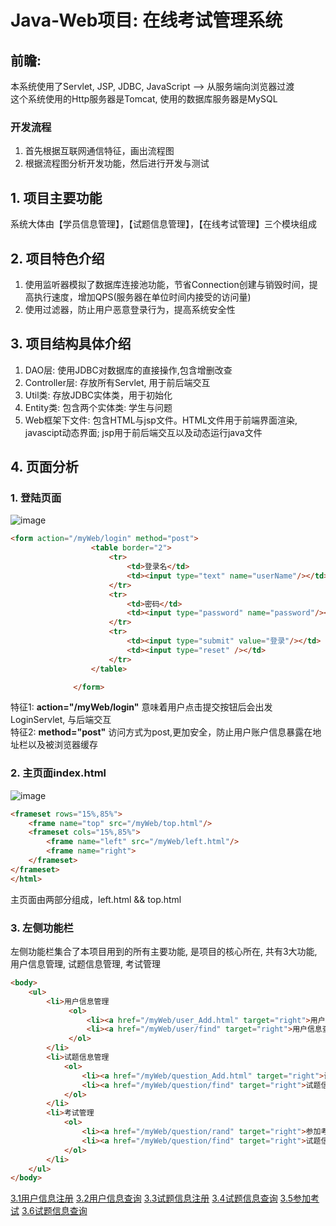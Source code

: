 # Java-Web项目: 在线考试管理系统
## 前瞻: 
本系统使用了Servlet, JSP, JDBC, JavaScript --> 从服务端向浏览器过渡<br>
这个系统使用的Http服务器是Tomcat, 使用的数据库服务器是MySQL<br>
###  开发流程
1. 首先根据互联网通信特征，画出流程图
2. 根据流程图分析开发功能，然后进行开发与测试
## 1. 项目主要功能
系统大体由【学员信息管理】，【试题信息管理】，【在线考试管理】三个模块组成
## 2. 项目特色介绍
1. 使用监听器模拟了数据库连接池功能，节省Connection创建与销毁时间，提高执行速度，增加QPS(服务器在单位时间内接受的访问量) <br>
2. 使用过滤器，防止用户恶意登录行为，提高系统安全性

## 3. 项目结构具体介绍
1. DAO层: 使用JDBC对数据库的直接操作,包含增删改查
2. Controller层: 存放所有Servlet, 用于前后端交互
3. Util类: 存放JDBC实体类，用于初始化
4. Entity类: 包含两个实体类: 学生与问题
5. Web框架下文件: 包含HTML与jsp文件。HTML文件用于前端界面渲染, javascipt动态界面; jsp用于前后端交互以及动态运行java文件

## 4. 页面分析

### 1. 登陆页面
![image](https://user-images.githubusercontent.com/66471809/148714074-2491415f-dd62-4b84-ade2-5d22919757a0.png)
```HTML
<form action="/myWeb/login" method="post">
                  <table border="2">
                      <tr>
                          <td>登录名</td>
                          <td><input type="text" name="userName"/></td>
                      </tr>
                      <tr>
                          <td>密码</td>
                          <td><input type="password" name="password"/></td>
                      </tr>
                      <tr>
                          <td><input type="submit" value="登录"/></td>
                          <td><input type="reset" /></td>
                      </tr>
                  </table>

              </form>
```
特征1: **action="/myWeb/login"** 意味着用户点击提交按钮后会出发LoginServlet, 与后端交互 <br/>
特征2: **method="post"** 访问方式为post,更加安全，防止用户账户信息暴露在地址栏以及被浏览器缓存<br/>

### 2. 主页面index.html
![image](https://user-images.githubusercontent.com/66471809/148714395-7733b6cc-a9ed-43f5-a447-320052d30a1c.png)
```HTML
<frameset rows="15%,85%">
    <frame name="top" src="/myWeb/top.html"/>
    <frameset cols="15%,85%">
        <frame name="left" src="/myWeb/left.html"/>
        <frame name="right">
    </frameset>
</frameset>
</html>
```
主页面由两部分组成，left.html && top.html <br/>


### 3. 左侧功能栏

左侧功能栏集合了本项目用到的所有主要功能, 是项目的核心所在, 共有3大功能, 用户信息管理, 试题信息管理, 考试管理

```HTML
<body>
    <ul>
        <li>用户信息管理
             <ol>
                 <li><a href="/myWeb/user_Add.html" target="right">用户信息注册</a></li>
                 <li><a href="/myWeb/user/find" target="right">用户信息查询</a></li>
             </ol>
        </li>
        <li>试题信息管理
            <ol>
                <li><a href="/myWeb/question_Add.html" target="right">试题信息注册</a></li>
                <li><a href="/myWeb/question/find" target="right">试题信息查询</a></li>
            </ol>
        </li>
        <li>考试管理
            <ol>
                <li><a href="/myWeb/question/rand" target="right">参加考试</a></li>
                <li><a href="/myWeb/question/find" target="right">试题信息查询</a></li>
            </ol>
        </li>
    </ul>
</body>
```
[3.1用户信息注册](https://github.com/E0253740/Java-Web-Project/blob/main/用户信息注册.md)
[3.2用户信息查询](https://github.com/E0253740/Java-Web-Project/blob/main/用户信息查询.md)
[3.3试题信息注册](https://github.com/E0253740/Java-Web-Project/blob/main/试题信息注册.md)
[3.4试题信息查询](https://github.com/E0253740/Java-Web-Project/blob/main/试题信息查询.md)
[3.5参加考试](https://github.com/E0253740/Java-Web-Project/blob/main/参加考试.md)
[3.6试题信息查询](https://github.com/E0253740/Java-Web-Project/blob/main/试题信息查询.md)
